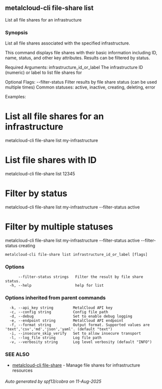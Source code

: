 ## metalcloud-cli file-share list

List all file shares for an infrastructure

### Synopsis

List all file shares associated with the specified infrastructure.

This command displays file shares with their basic information including ID, name, 
status, and other key attributes. Results can be filtered by status.

Required Arguments:
  infrastructure_id_or_label    The infrastructure ID (numeric) or label to list file shares for

Optional Flags:
  --filter-status               Filter results by file share status (can be used multiple times)
                               Common statuses: active, inactive, creating, deleting, error

Examples:
  # List all file shares for an infrastructure
  metalcloud-cli file-share list my-infrastructure

  # List file shares with ID
  metalcloud-cli file-share list 12345

  # Filter by status
  metalcloud-cli file-share list my-infrastructure --filter-status active
  
  # Filter by multiple statuses
  metalcloud-cli file-share list my-infrastructure --filter-status active --filter-status creating

```
metalcloud-cli file-share list infrastructure_id_or_label [flags]
```

### Options

```
      --filter-status strings   Filter the result by file share status.
  -h, --help                    help for list
```

### Options inherited from parent commands

```
  -k, --api_key string         MetalCloud API key
  -c, --config string          Config file path
  -d, --debug                  Set to enable debug logging
  -e, --endpoint string        MetalCloud API endpoint
  -f, --format string          Output format. Supported values are 'text','csv','md','json','yaml'. (default "text")
  -i, --insecure_skip_verify   Set to allow insecure transport
  -l, --log_file string        Log file path
  -v, --verbosity string       Log level verbosity (default "INFO")
```

### SEE ALSO

* [metalcloud-cli file-share](metalcloud-cli_file-share.md)	 - Manage file shares for infrastructure resources

###### Auto generated by spf13/cobra on 11-Aug-2025

